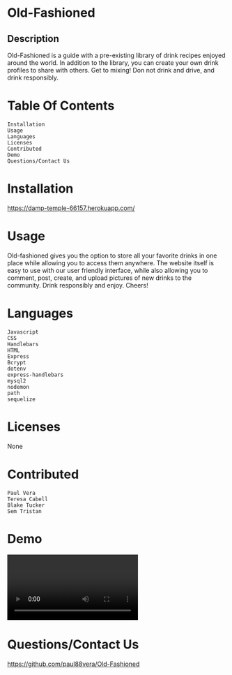 # Old-Fashioned

## Description

Old-Fashioned is a guide with a pre-existing library of drink recipes enjoyed around the world. In addition to the library, you can create your own drink profiles to share with others. Get to mixing! Don not drink and drive, and drink responsibly.

# Table Of Contents
    Installation
    Usage
    Languages
    Licenses
    Contributed
    Demo
    Questions/Contact Us

# Installation

https://damp-temple-66157.herokuapp.com/

# Usage
Old-fashioned gives you the option to store all your favorite drinks in one place while allowing you to access them anywhere. The website itself is easy to use with our user friendly interface, while also allowing you to comment, post, create, and upload pictures of new drinks to the community. Drink responsibly and enjoy. Cheers! 

# Languages
    Javascript
    CSS
    Handlebars
    HTML
    Express
    Bcrypt
    dotenv
    express-handlebars
    mysql2
    nodemon
    path 
    sequelize

# Licenses
None

# Contributed
    Paul Vera
    Teresa Cabell
    Blake Tucker
    Sem Tristan

# Demo

![screenshot](/public/stylesheets/images/Old-Fashioned-Demo.webm)

# Questions/Contact Us

https://github.com/paul88vera/Old-Fashioned